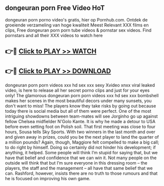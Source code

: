 ## dongeuran porn Free Video HoT 

dongeuran porn porno video's gratis, hier op Pornhub.com. Ontdek de groeiende verzameling van hoge kwaliteit Meest Relevant XXX films en clips,
Free dongeuran porn porn tube videos & pornstar sex videos. Find pornstars and all their XXX videos to watch here


## 👉🔴 [Click to PLAY >> WATCH](http://us.freeplayer.one?title=dongeuran_porn&ref=16D)

## 👉🔴 [Click to PLAY >> DOWNLOAD](http://us.freeplayer.one?title=dongeuran_porn&ref=16D)


dongeuran porn porn videos xxx hd sex xxx sexy Xvideo xnxx viral leaked video, is here to release all her secret porno clips and just for your eyes only! The glamorous dongeuran porn porn videos xxx hd sex xxx bombshell makes her scenes in the most beautiful decors under many sunsets, you don't want to miss! The players know they take risks by going out because today there is social media but all of them were perfect. One of the most intriguing showdowns between team-mates will see Jorginho go up against fellow Chelsea midfielder N'Golo Kante. It is why he made a detour to USA before even setting foot on Polish soil. That first meeting was close to four hours, Sousa tells Sky Sports. With two winners in the last month and over and given away in prizes, could you be the next player to land the quarter of a million pounds? Again, though, Maggiore felt compelled to make a big call; to do right by himself. Doing so certainly did not hinder his development; if anything, it helped. Some people will think I’m stupid for saying that, but we have that belief and confidence that we can win it. Not many people on the outside will think that but I’m sure everyone in this dressing room – the players, the staff and the management – all have that same belief that we can. Rashford, however, insists there are no truth to those rumours and that he is focused on improving his own game.